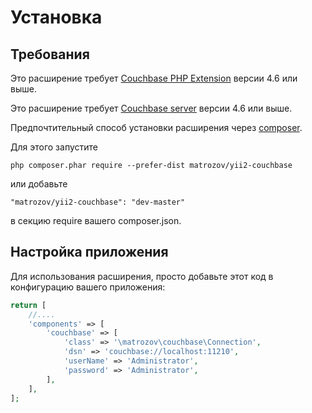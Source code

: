 Установка
============

## Требования

Это расширение требует [Couchbase PHP Extension](https://developer.couchbase.com/documentation/server/current/sdk/php/start-using-sdk.html) версии 4.6 или выше.

Это расширение требует [Couchbase server](https://www.couchbase.com/products/server) версии 4.6 или выше.

Предпочтительный способ установки расширения через  [composer](http://getcomposer.org/download/).

Для этого запустите

```
php composer.phar require --prefer-dist matrozov/yii2-couchbase
```

или добавьте

```
"matrozov/yii2-couchbase": "dev-master"
```

в секцию require вашего composer.json.

## Настройка приложения

Для использования расширения, просто добавьте этот код в конфигурацию вашего приложения:

```php
return [
    //....
    'components' => [
        'couchbase' => [
            'class' => '\matrozov\couchbase\Connection',
            'dsn' => 'couchbase://localhost:11210',
            'userName' => 'Administrator',
            'password' => 'Administrator',
        ],
    ],
];
```